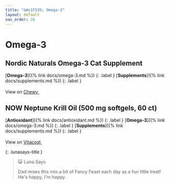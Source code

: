 ```yaml
---
title: "&#x1F535; Omega-3"
layout: default
nav_order: 26
---
```


# Omega-3


## Nordic Naturals Omega-3 Cat Supplement

[**Omega-3**]({% link docs/omega-3.md %})
{: .label }
[**Supplements**]({% link docs/supplements.md %})
{: .label }

View on <a href="https://www.chewy.com/dp/689902" class="external" target="_blank">Chewy <svg width="18" height="18" viewBox="0 0 24 24" aria-labelledby="svg-external-link-title"><use xlink:href="#svg-external-link"></use></svg></a>


## NOW Neptune Krill Oil (500 mg softgels, 60 ct)

[**Antioxidant**]({% link docs/antioxidant.md %})
{: .label }
[**Omega-3**]({% link docs/omega-3.md %})
{: .label }
[**Supplements**]({% link docs/supplements.md %})
{: .label }

View on <a href="https://www.vitacost.com/now-neptune-krill-oil-500-mg-60-softgels" class="external" target="_blank">Vitacost <svg width="18" height="18" viewBox="0 0 24 24" aria-labelledby="svg-external-link-title"><use xlink:href="#svg-external-link"></use></svg></a>

{: .lunasays-title }
> &#x1F63A; Luna Says
>
> Dad mixes this into a bit of Fancy Feast each day as a fun little treat! He's happy, I'm happy.

<!-- Updated 2024-10-18 22:47:25.271281Z -->
